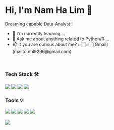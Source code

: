 <div>
  <h1>Hi, I'm Nam Ha Lim 👋</h1>
  <p>Dreaming capable Data-Analyst !</p>
  <ul>
    <li>🌱 I'm currently learning ...</li>
    <li>💬 Ask me about anything related to Python/R ...</li>
    <li>📫 If you are curious about me? 👉🏻👉🏻[Gmail](mailto:nhl9296@gmail.com)</li>
  </ul>
</div>

<br>

<div>
  <h3>Tech Stack 🛠</h3>
  <img src="https://img.shields.io/badge/Python-3776AB?&style=plastic&logo=python&logoColor=white">
  <img src="https://img.shields.io/badge/R-276DC3?&style=plastic&logo=r&logoColor=white">
  <img src="https://img.shields.io/badge/CSS3-1572B6?&style=plastic&logo=css3&logoColor=white">
  <img src="https://img.shields.io/badge/HTML5-E34F26?&style=plastic&logo=html5&logoColor=white">
</div>

<div>
  <h3>Tools 💡</h3>
  <img src="https://img.shields.io/badge/Jupyter-F37626?&style=plastic&logo=jupyter&logoColor=white">
  <img src="https://img.shields.io/badge/PyCharm-000000?&style=plastic&logo=pycharm&logoColor=white">
  <img src="https://img.shields.io/badge/VSCode-007ACC?&style=plastic&logo=visual-studio-code&logoColor=white">
  <img src="https://img.shields.io/badge/RStudio-75AADB?&style=plastic&logo=rstudio&logoColor=white">
  <img src="https://img.shields.io/badge/Git-F05032?&style=plastic&logo=git&logoColor=white">
</div>
<br>

<img src="https://github-profile-summary-cards.vercel.app/api/cards/profile-details?username=nam9296&theme=nord_bright">

